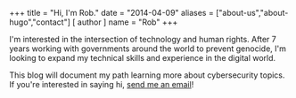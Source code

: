 +++
title = "Hi, I'm Rob."
date = "2014-04-09"
aliases = ["about-us","about-hugo","contact"]
[ author ]
  name = "Rob"
+++


I'm interested in the intersection of technology and human rights. After 7 years working with governments around the world to prevent genocide, I'm looking to expand my technical skills and experience in the digital world.

This blog will document my path learning more about cybersecurity topics. If you're interested in saying hi, [send me an email](mailto:hi@robinscharf.me)!

&nbsp;